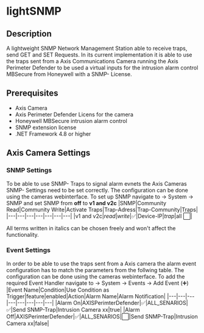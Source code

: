 # lightSNMP
## Description
A lightweight SNMP Network Management Station able to receive traps, send GET and SET Requests.
In its current implementation it is able to use the traps sent from a Axis Communications Camera running the Axis Perimeter Defender to be used a virtual inputs for the intrusion alarm control MBSecure from Honeywell with a SNMP- License.
## Prerequisites
* Axis Camera
* Axis Perimeter Defender Licens for the camera
* Honeywell MBSecure intrusion alarm control
* SNMP extension license
* .NET Framework 4.8 or higher
## Axis Camera Settings
### SNMP Settings
To be able to use SNMP- Traps to signal alarm evnets the Axis Cameras SNMP- Settings need to be set correctly.
The configuration can be done using the cameras webinterface. To set up SNMP navigate to → System → SNMP and set SNMP from __off__ to __v1 and v2c__
|SNMP|Community Read|Community Write|Activate Traps|Trap-Adress|Trap-Community|Traps|
|---|---|---|---|---|---|---|
|v1 and v2c|*read*|*write*|✅|Device-IP|*trap*|all ⬜|

All terms written in italics can be chosen freely and won't affect the functionality.
### Event Settings
In order to be able to use the traps sent from a Axis camera the alarm event configuration has to match the parameters from the follwing table.
The configuration can be done using the cameras webinterface. To add the required Event Handler navigate to → System → Events → Add Event (:heavy_plus_sign:)
|Event Name|Condition|Use Condition as Trigger|feature|enabled|Action|Alarm Name|Alarm Notification|
|---|---|---|---|---|---|---|---|
|Alarm On|AXISPerimterDefender|✅|ALL_SENARIOS|✅|Send SNMP-Trap|Intrusion Camera xx|true|
|Alarm Off|AXISPerimterDefender|✅|ALL_SENARIOS|⬜|Send SNMP-Trap|Intrusion Camera xx|false|
